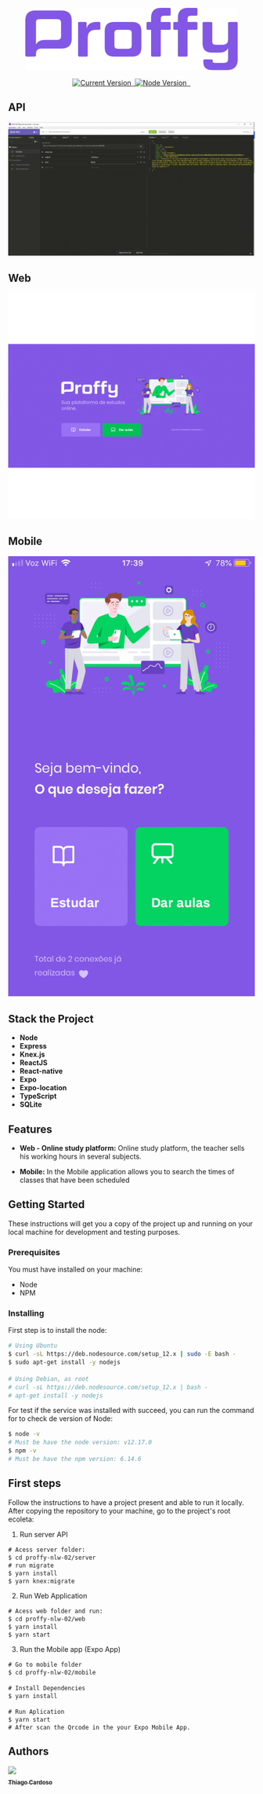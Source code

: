 <p align="center">
  <a href="#">
   <img alt="proffy" src="https://github.com/Thiago-Cardoso/proffy-nlw-02/blob/master/web/src/assets/images/logo-proffy.png?raw=true width="200">
  </a>
</p>

<p align="center">
  <a href="https://github.com/Thiago-Cardoso/proffy-nlw-02">
    <img alt="Current Version" src="https://img.shields.io/badge/version-1.0.0 -blue.svg">
  </a>
  <a href="https://pt-br.reactjs.org/">
    <img alt="" src="https://img.shields.io/badge/React-16.13.1-blue.svg" target="_blank">
  </a>

  <a href="https://nodejs.org/en/">
    <img alt="Node Version" src="https://img.shields.io/badge/node-%3E%3D%2012.0.0-brightgreen" target="_blank">
  </a>
  <a href="https://expressjs.com/pt-br/">
    <img alt="" src="https://img.shields.io/badge/Express-4.17.1-red.svg" target="_blank">
  </a>
  <a href="https://jestjs.io/">
    <img alt="" src="https://img.shields.io/badge/Typescript-3.7.2-blue.svg" target="_blank">
  </a>
  
</p>

## API
![](https://github.com/Thiago-Cardoso/proffy-nlw-02/blob/master/web/src/assets/images/nlw2-api.gif)

## Web

![](https://github.com/Thiago-Cardoso/proffy-nlw-02/blob/master/web/src/assets/images/nlw2-web.gif)

## Mobile
![](https://github.com/Thiago-Cardoso/proffy-nlw-02/blob/master/web/src/assets/images/nlw2-mobile.gif)

## Stack the Project

- **Node**
- **Express**
- **Knex.js**
- **ReactJS**
- **React-native**
- **Expo**
- **Expo-location**
- **TypeScript**
- **SQLite**

## Features

- **Web - Online study platform:** Online study platform, the teacher sells his working hours in several subjects.

- **Mobile:** In the Mobile application allows you to search the times of classes that have been scheduled

## Getting Started

These instructions will get you a copy of the project up and running on your local machine for development and testing purposes.

### Prerequisites

You must have installed on your machine:

- Node
- NPM

### Installing

First step is to install the node:

```bash
# Using Ubuntu
$ curl -sL https://deb.nodesource.com/setup_12.x | sudo -E bash -
$ sudo apt-get install -y nodejs

# Using Debian, as root
# curl -sL https://deb.nodesource.com/setup_12.x | bash -
# apt-get install -y nodejs

```

For test if the service was installed with succeed, you can run the command for to check de version of Node:

```bash
$ node -v
# Must be have the node version: v12.17.0
$ npm -v
# Must be have the npm version: 6.14.6
```

## First steps

Follow the instructions to have a project present and able to run it locally.
After copying the repository to your machine, go to the project's root ecoleta:

1.  Run server API

```
# Acess server folder:
$ cd proffy-nlw-02/server
# run migrate 
$ yarn install
$ yarn knex:migrate

```

2.  Run Web Application

```
# Acess web folder and run:
$ cd proffy-nlw-02/web
$ yarn install
$ yarn start
```

3.  Run the Mobile app (Expo App)

```
# Go to mobile folder
$ cd proffy-nlw-02/mobile

# Install Dependencies
$ yarn install

# Run Aplication
$ yarn start
# After scan the Qrcode in the your Expo Mobile App.
```

## Authors

<!-- ALL-CONTRIBUTORS-LIST:START - Do not remove or modify this section -->
<!-- prettier-ignore -->
[<img src="https://avatars1.githubusercontent.com/u/1753070?s=460&v=4" width="100px;"/><br /><sub><b>Thiago Cardoso</b></sub>](https://github.com/Thiago-Cardoso)<br />